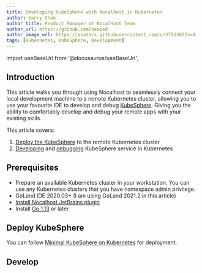 ```yaml
---
title: Developing KubeSphere with Nocalhost in Kubernetes
author: Garry Chen
author_title: Product Manager at Nocalhost Team
author_url: https://github.com/neaped
author_image_url: https://avatars.githubusercontent.com/u/3713305?v=4
tags: [Kubernetes, KubeSphere, Development]
---
```


import useBaseUrl from '@docusaurus/useBaseUrl';


## Introduction

This article walks you through using Nocalhost to seamlessly connect your local development machine to a remote Kubernetes cluster, allowing you to use your favourite IDE to develop and debug [KubeSphere](https://kubesphere.io/). Giving you the ability to comfortably develop and debug your remote apps with your existing skills.

This article covers:

1. [Deploy the KubeSphere](#deploy-apisix-ingress-controller) to the remote Kubernetes cluster
2. [Developing](#developing) and [debugging](#debugging) KubeSphere service in Kubernetes 

## Prerequisites

- Prepare an available Kubernetes cluster in your workstation. You can use any Kubernetes clusters that you have namespace admin privilege.
- GoLand IDE 2020.03+ (I am using GoLand 2021.2 in this article)
- [Install Nocalhost JetBrains plugin](/docs/installation#install-jetbrains-plugin)
- Install [Go 1.13](https://golang.org/dl/) or later

## Deploy KubeSphere

You can follow [Minimal KubeSphere on Kubernetes](https://kubesphere.io/docs/quick-start/minimal-kubesphere-on-k8s/) for deployment.

## Develop

